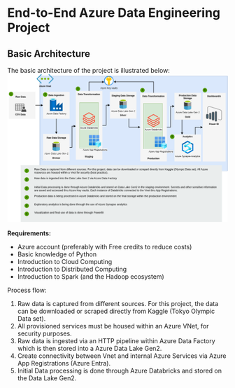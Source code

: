 # End-to-End Azure Data Engineering Project

## Basic Architecture

The basic architecture of the project is illustrated below:
![alt text](https://raw.githubusercontent.com/mieshiii/azure_olympic_data_project/main/updated_olympic_data_architecture.png)

**Requirements:**
- Azure account (preferably with Free credits to reduce costs)
- Basic knowledge of Python
- Introduction to Cloud Computing
- Introduction to Distributed Computing
- Introduction to Spark (and the Hadoop ecosystem)

Process flow:

1. Raw data is captured from different sources. For this project, the data can be downloaded or scraped directly from Kaggle (Tokyo Olympic Data set).
2. All provisioned services must be housed within an Azure VNet, for security purposes.
3. Raw data is ingested via an HTTP pipeline within Azure Data Factory which is then stored into a Azure Data Lake Gen2.
4. Create connectivity between Vnet and internal Azure Services via Azure App Registrations (Azure Entra).
5. Initial Data processing is done through Azure Databricks and stored on the Data Lake Gen2. 